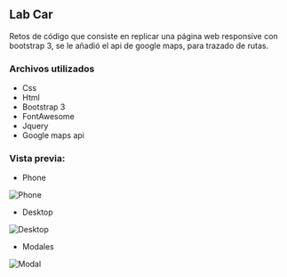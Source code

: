 ## Lab Car

Retos de código que consiste en replicar una página web responsive con bootstrap 3, se le añadió el api de google maps, para trazado de rutas. 

### Archivos utilizados

+ Css
+ Html
+ Bootstrap 3
+ FontAwesome
+ Jquery
+ Google maps api


### Vista previa:
+ Phone


![Phone](https://user-images.githubusercontent.com/19315632/37896063-99ff23d0-30a8-11e8-8309-98b249f9509b.png)

+ Desktop


![Desktop](https://user-images.githubusercontent.com/19315632/37896044-8bbb477c-30a8-11e8-8cd4-04bcd29f5712.png)

+ Modales


![Modal](https://user-images.githubusercontent.com/19315632/37895992-688e6a4a-30a8-11e8-9864-b0e861ded698.png)
